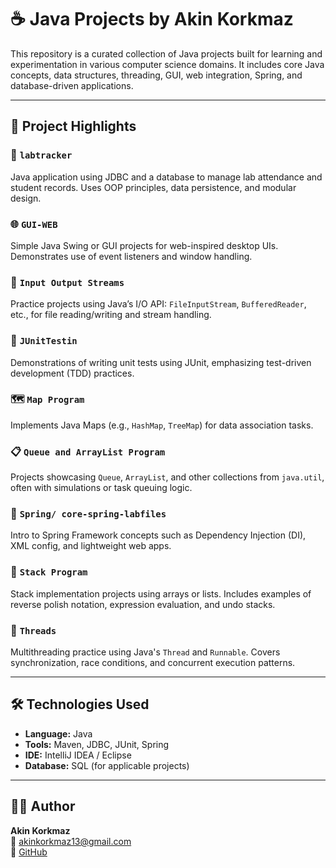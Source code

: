 # ☕ Java Projects by Akin Korkmaz

This repository is a curated collection of Java projects built for learning and experimentation in various computer science domains. It includes core Java concepts, data structures, threading, GUI, web integration, Spring, and database-driven applications.

---

## 📁 Project Highlights

### 🧭 `labtracker`
Java application using JDBC and a database to manage lab attendance and student records. Uses OOP principles, data persistence, and modular design.

### 🌐 `GUI-WEB`
Simple Java Swing or GUI projects for web-inspired desktop UIs. Demonstrates use of event listeners and window handling.

### 💾 `Input Output Streams`
Practice projects using Java’s I/O API: `FileInputStream`, `BufferedReader`, etc., for file reading/writing and stream handling.

### 🧪 `JUnitTestin`
Demonstrations of writing unit tests using JUnit, emphasizing test-driven development (TDD) practices.

### 🗺️ `Map Program`
Implements Java Maps (e.g., `HashMap`, `TreeMap`) for data association tasks.

### 📋 `Queue and ArrayList Program`
Projects showcasing `Queue`, `ArrayList`, and other collections from `java.util`, often with simulations or task queuing logic.

### 🌱 `Spring/ core-spring-labfiles`
Intro to Spring Framework concepts such as Dependency Injection (DI), XML config, and lightweight web apps.

### 🥞 `Stack Program`
Stack implementation projects using arrays or lists. Includes examples of reverse polish notation, expression evaluation, and undo stacks.

### 🔄 `Threads`
Multithreading practice using Java's `Thread` and `Runnable`. Covers synchronization, race conditions, and concurrent execution patterns.

---

## 🛠️ Technologies Used

- **Language:** Java
- **Tools:** Maven, JDBC, JUnit, Spring
- **IDE:** IntelliJ IDEA / Eclipse
- **Database:** SQL (for applicable projects)

---

## 👨‍💻 Author

**Akin Korkmaz**  
📧 akinkorkmaz13@gmail.com  
🔗 [GitHub](https://github.com/Notero)
